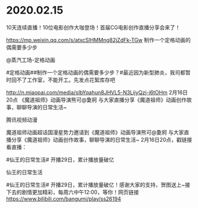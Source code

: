 # 2020.02.15

 10天连续直播！10位电影创作大咖登场！首届CG电影创作直播分享会来了！

https://mp.weixin.qq.com/s/atxcSlHMMng82jZdFk-TGw
制作一个定格动画的偶需要多少步 

@蒸汽工场-定格动画                                                            

#定格动画##制作一个定格动画的偶需要多少步？#最近因为新型肺炎，我司都暂时回不了工作室，不能开工。先发点花絮库存吧

http://n.miaopai.com/media/sIbYqahun8JHVL5-N3LijyQzj-i6tOHm
2月16日20点 《魔道祖师》动画导演熊可@夐牁 与大家直播分享《魔道祖师》动画创作故事，聊聊导演的日常生活~

腾讯视频动漫    

魔道祖师动画超话国漫星势力邀请到《魔道祖师》动画导演熊可@夐牁 与大家直播分享《魔道祖师》动画创作故事，聊聊导演的日常生活~ 2月16日20点，戳链接看直播：


#仙王的日常生活# 开播29日，累计播放量破亿

仙王的日常生活

#仙王的日常生活# 开播29日，累计播放量破亿！感谢大家的支持，贺图送上~接下去的剧情更加精彩，每周六中午12:00，等你！网页链接   https://www.bilibili.com/bangumi/play/ss26194